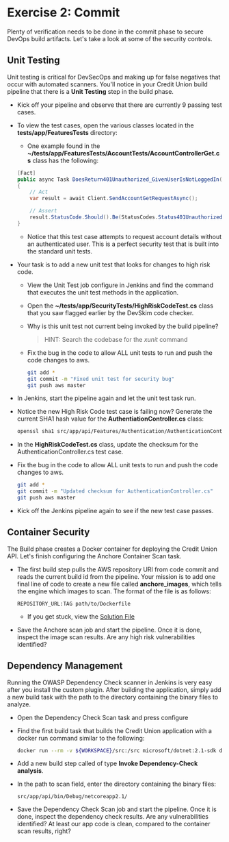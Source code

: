 # Exercise 2: Commit

Plenty of verification needs to be done in the commit phase to secure DevOps build artifacts. Let's take a look at some of the security controls.

## Unit Testing

Unit testing is critical for DevSecOps and making up for false negatives that occur with automated scanners. You'll notice in your Credit Union build pipeline that there is a **Unit Testing** step in the build phase.

- Kick off your pipeline and observe that there are currently 9 passing test cases.

- To view the test cases, open the various classes located in the **tests/app/FeaturesTests** directory:

    - One example found in the **~/tests/app/FeaturesTests/AccountTests/AccountControllerGet.cs** class has the following:

    ```cs
    [Fact]
    public async Task DoesReturn401Unauthorized_GivenUserIsNotLoggedIn()
    {
        // Act
        var result = await Client.SendAccountGetRequestAsync();

        // Assert
        result.StatusCode.Should().Be(StatusCodes.Status401Unauthorized);
    }
    ```

    - Notice that this test case attempts to request account details without an authenticated user. This is a perfect security test that is built into the standard unit tests.

- Your task is to add a new unit test that looks for changes to high risk code.

    - View the Unit Test job configure in Jenkins and find the command that executes the unit test methods in the application.

    - Open the **~/tests/app/SecurityTests/HighRiskCodeTest.cs** class that you saw flagged earlier by the DevSkim code checker.

    - Why is this unit test not current being invoked by the build pipeline?

        > HINT: Search the codebase for the *xunit* command

    - Fix the bug in the code to allow ALL unit tests to run and push the code changes to aws.

        ```bash
        git add *
        git commit -m "Fixed unit test for security bug"
        git push aws master
        ```

- In Jenkins, start the pipeline again and let the unit test task run.

- Notice the new High Risk Code test case is failing now? Generate the current SHA1 hash value for the **AuthentiationController.cs** class:

    ```bash
    openssl sha1 src/app/api/Features/Authentication/AuthenticationController.cs
    ```

- In the **HighRiskCodeTest.cs** class, update the checksum for the AuthenticationController.cs test case.

- Fix the bug in the code to allow ALL unit tests to run and push the code changes to aws.

    ```bash
    git add *
    git commit -m "Updated checksum for AuthenticationController.cs"
    git push aws master
    ```

- Kick off the Jenkins pipeline again to see if the new test case passes.

## Container Security

The Build phase creates a Docker container for deploying the Credit Union API. Let's finish configuring the Anchore Container Scan task.

- The first build step pulls the AWS repository URI from code commit and reads the current build id from the pipeline. Your mission is to add one final line of code to create a new file called **anchore_images**, which tells the engine which images to scan. The format of the file is as follows:

    ```
    REPOSITORY_URL:TAG path/to/Dockerfile
    ```

    - If you get stuck, view the [Solution File](./solutions/2_commit_anchore.md)

- Save the Anchore scan job and start the pipeline. Once it is done, inspect the image scan results. Are any high risk vulnerabilities identified?

## Dependency Management

Running the OWASP Dependency Check scanner in Jenkins is very easy after you install the custom plugin. After building the application, simply add a new build task with the path to the directory containing the binary files to analyze.

- Open the Dependency Check Scan task and press configure

- Find the first build task that builds the Credit Union application with a docker run command similar to the following:

    ```bash
    docker run --rm -v ${WORKSPACE}/src:/src microsoft/dotnet:2.1-sdk dotnet build src/app/api/Sans.CreditUnion.API.csproj
    ```

- Add a new build step called of type **Invoke Dependency-Check analysis**.

- In the path to scan field, enter the directory containing the binary files:

    ```
    src/app/api/bin/Debug/netcoreapp2.1/
    ```

- Save the Dependency Check Scan job and start the pipeline. Once it is done, inspect the dependency check results. Are any vulnerabilities identified? At least our app code is clean, compared to the container scan results, right?